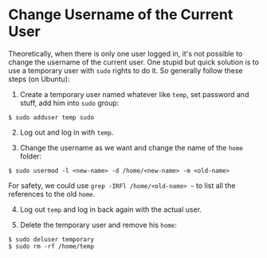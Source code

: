 # Change Username of the Current User

Theoretically, when there is only one user logged in, it's not possible to change the username of the current user. One stupid but quick solution is to use a temporary user with `sudo` rights to do it. So generally follow these steps (on Ubuntu):

1. Create a temporary user named whatever like `temp`, set password and stuff, add him into `sudo` group:

  ```console
  $ sudo adduser temp sudo
  ```

2. Log out and log in with `temp`.

3. Change the username as we want and change the name of the `home` folder:

  ```console
  $ sudo usermod -l <new-name> -d /home/<new-name> -m <old-name>
  ```

  For safety, we could use `grep -IRFl /home/<old-name> ~` to list all the references to the old `home`.

4. Log out `temp` and log in back again with the actual user.

5. Delete the temporary user and remove his `home`:

  ```console
  $ sudo deluser temporary
  $ sudo rm -rf /home/temp
  ```
